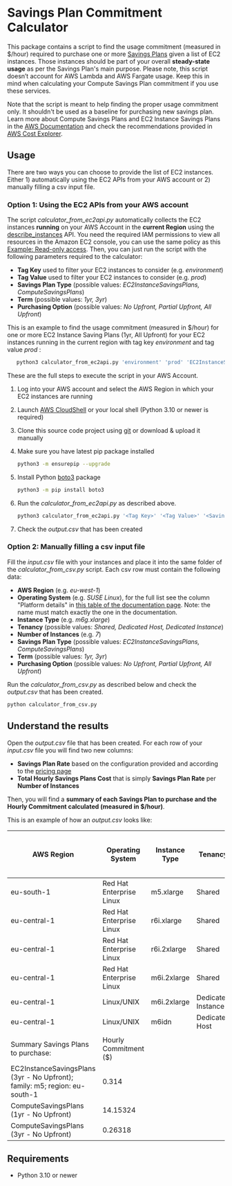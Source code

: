 # Savings Plan Commitment Calculator

This package contains a script to find the usage commitment (measured in $/hour) required to purchase one or more [Savings Plans](https://aws.amazon.com/savingsplans/) given a list of EC2 instances. Those instances should be part of your overall **steady-state usage** as per the Savings Plan's main purpose. Please note, this script doesn’t account for AWS Lambda and AWS Fargate usage. Keep this in mind when calculating your Compute Savings Plan commitment if you use these services.

Note that the script is meant to help finding the proper usage commitment only. It shouldn't be used as a baseline for purchasing new savings plan. Learn more about Compute Savings Plans and EC2 Instance Savings Plans in the [AWS Documentation](https://docs.aws.amazon.com/savingsplans/latest/userguide/what-is-savings-plans.html) and check the recommendations provided in [AWS Cost Explorer](https://console.aws.amazon.com/cost-reports/home?region=us-east-1#/dashboard).

## Usage
There are two ways you can choose to provide the list of EC2 instances. Either 1) automatically using the EC2 APIs from your AWS account or 2) manually filling a csv input file. 

### Option 1: Using the EC2 APIs from your AWS account
The script *calculator_from_ec2api.py* automatically collects the EC2 instances **running** on your AWS Account in the **current Region** using the [describe_instances](https://boto3.amazonaws.com/v1/documentation/api/latest/reference/services/ec2/client/describe_instances.html#) API. You need the required IAM permissions to view all resources in the Amazon EC2 console, you can use the same policy as this [Example: Read-only access](https://docs.aws.amazon.com/AWSEC2/latest/UserGuide/iam-policies-ec2-console.html#ex-read-only).
Then, you can just run the script with the following parameters required to the calculator:
- **Tag Key** used to filter your EC2 instances to consider (e.g. *environment*)
- **Tag Value** used to filter your EC2 instances to consider (e.g. *prod*)
- **Savings Plan Type** (possible values: *EC2InstanceSavingsPlans, ComputeSavingsPlans*)
- **Term** (possible values: *1yr, 3yr*)
- **Purchasing Option** (possible values: *No Upfront, Partial Upfront, All Upfront*)

This is an example to find the usage commitment (measured in $/hour) for one or more EC2 Instance Saving Plans (1yr, All Upfront) for your EC2 instances running in the current region with tag key *environment* and tag value *prod* :
 ```bash
    python3 calculator_from_ec2api.py 'environment' 'prod' 'EC2InstanceSavingsPlans' '1yr' 'All Upfront'
```

These are the full steps to execute the script in your AWS Account.

1. Log into your AWS account and select the AWS Region in which your EC2 instances are running

2. Launch [AWS CloudShell](https://console.aws.amazon.com/cloudshell/home) or your local shell (Python 3.10 or newer is required)

3. Clone this source code project using [git](https://git-scm.com/) or download & upload it manually

4. Make sure you have latest pip package installed
    ```bash
    python3 -m ensurepip --upgrade
    ```
5. Install Python [boto3](https://pypi.org/project/boto3/) package
    ```bash
    python3 -m pip install boto3
    ```
6. Run the *calculator_from_ec2api.py* as described above.
    ```bash
    python3 calculator_from_ec2api.py '<Tag Key>' '<Tag Value>' '<Savings Plan Type>' '<Term>' '<Purchasing Option>'
    ```
7. Check the *output.csv* that has been created

### Option 2: Manually filling a csv input file

Fill the *input.csv* file with your instances and place it into the same folder of the *calculator_from_csv.py* script. Each csv row must contain the following data:
- **AWS Region** (e.g. *eu-west-1*)
- **Operating System** (e.g. *SUSE Linux*), for the full list see the column "Platform details" in [this table of the documentation page](https://docs.aws.amazon.com/AWSEC2/latest/UserGuide/billing-info-fields.html). Note: the name must match exactly the one in the documentation.
- **Instance Type** (e.g. *m6g.xlarge*)
- **Tenancy** (possible values: *Shared, Dedicated Host, Dedicated Instance*)
- **Number of Instances** (e.g. *7*)
- **Savings Plan Type** (possible values: *EC2InstanceSavingsPlans, ComputeSavingsPlans*)
- **Term** (possible values: *1yr, 3yr*)
- **Purchasing Option** (possible values: *No Upfront, Partial Upfront, All Upfront*)

Run the *calculator_from_csv.py* as described below and check the *output.csv* that has been created.

```bash
python calculator_from_csv.py
```

## Understand the results

Open the *output.csv* file that has been created. For each row of your *input.csv* file you will find two new columns:
- **Savings Plan Rate** based on the configuration provided and according to the [pricing page](https://aws.amazon.com/savingsplans/compute-pricing/)
- **Total Hourly Savings Plans Cost** that is simply **Savings Plan Rate** per **Number of Instances**

Then, you will find a **summary of each Savings Plan to purchase and the Hourly Commitment calculated (measured in $/hour)**.

This is an example of how an *output.csv* looks like:

AWS Region | Operating System | Instance Type | Tenancy | Number of Instances | Savings Plan Type | Term | Purchasing Option | Savings Plan Rate ($) | Total Hourly Savings Plan Cost ($)
| ------------- | ------------- | ----------- | ----------- | ----------- | ----------- | ----- | ----------- | ----------- | ----------- |
eu-south-1 | Red Hat Enterprise Linux | m5.xlarge | Shared | 2 | EC2InstanceSavingsPlans | 3yr | No Upfront | 0.157 | 0.314
eu-central-1 | Red Hat Enterprise Linux | r6i.xlarge | Shared | 2 | ComputeSavingsPlans | 1yr | No Upfront | 0.28025 | 0.5605
eu-central-1 | Red Hat Enterprise Linux | r6i.2xlarge | Shared | 4 | ComputeSavingsPlans | 1yr | No Upfront | 0.5705 | 2.282
eu-central-1 | Red Hat Enterprise Linux | m6i.2xlarge | Shared | 1 | ComputeSavingsPlans | 1yr | No Upfront | 0.48074 | 0.48074
eu-central-1 | Linux/UNIX | m6i.2xlarge | Dedicated Instance | 1 | ComputeSavingsPlans | 3yr | No Upfront | 0.26318 | 0.26318
eu-central-1 | Linux/UNIX | m6idn | Dedicated Host | 1 | ComputeSavingsPlans | 1yr | No Upfront | 10.83 | 10.83
|  |  |  |  |  |  |  |  |  |  |
Summary Savings Plans to purchase: | Hourly Commitment ($) |  |  |  |  |  |  |  |  |  |
EC2InstanceSavingsPlans (3yr - No Upfront); family: m5; region: eu-south-1 | 0.314 |  |  |  |  |  |  |  |  |  |
ComputeSavingsPlans (1yr - No Upfront) | 14.15324 |  |  |  |  |  |  |  |  |  |
ComputeSavingsPlans (3yr - No Upfront) | 0.26318 |  |  |  |  |  |  |  |  |  |


## Requirements
- Python 3.10 or newer
